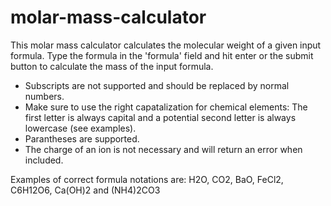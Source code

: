 # molar-mass-calculator

This molar mass calculator calculates the molecular weight of a given input formula. Type the formula in the 'formula' field and hit enter or the submit button to calculate the mass of the input formula. 

* Subscripts are not supported and should be replaced by normal numbers.
* Make sure to use the right capatalization for chemical elements: The first letter is always capital and a potential second letter is always lowercase (see examples).
* Parantheses are supported.
* The charge of an ion is not necessary and will return an error when included.

Examples of correct formula notations are:
H2O, CO2, BaO, FeCl2, C6H12O6, Ca(OH)2 and (NH4)2CO3